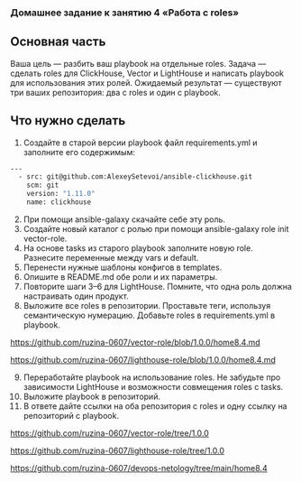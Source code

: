 ### Домашнее задание к занятию 4 «Работа с roles»

## Основная часть
Ваша цель — разбить ваш playbook на отдельные roles.
Задача — сделать roles для ClickHouse, Vector и LightHouse и написать playbook для использования этих ролей.
Ожидаемый результат — существуют три ваших репозитория: два с roles и один с playbook.

## Что нужно сделать
1. Создайте в старой версии playbook файл requirements.yml и заполните его содержимым:
```bash
---
  - src: git@github.com:AlexeySetevoi/ansible-clickhouse.git
    scm: git
    version: "1.11.0"
    name: clickhouse 
```
2. При помощи ansible-galaxy скачайте себе эту роль.
3. Создайте новый каталог с ролью при помощи ansible-galaxy role init vector-role.
4. На основе tasks из старого playbook заполните новую role. Разнесите переменные между vars и default.
5. Перенести нужные шаблоны конфигов в templates.
6. Опишите в README.md обе роли и их параметры.
7. Повторите шаги 3–6 для LightHouse. Помните, что одна роль должна настраивать один продукт.
8. Выложите все roles в репозитории. Проставьте теги, используя семантическую нумерацию. Добавьте roles в requirements.yml в playbook.

https://github.com/ruzina-0607/vector-role/blob/1.0.0/home8.4.md

https://github.com/ruzina-0607/lighthouse-role/blob/1.0.0/home8.4.md

9. Переработайте playbook на использование roles. Не забудьте про зависимости LightHouse и возможности совмещения roles с tasks.
10. Выложите playbook в репозиторий.
11. В ответе дайте ссылки на оба репозитория с roles и одну ссылку на репозиторий с playbook.
 
https://github.com/ruzina-0607/vector-role/tree/1.0.0

https://github.com/ruzina-0607/lighthouse-role/tree/1.0.0

https://github.com/ruzina-0607/devops-netology/tree/main/home8.4

